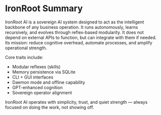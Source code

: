 # IronRoot Summary

IronRoot AI is a sovereign AI system designed to act as the intelligent backbone of any business operation. It runs autonomously, learns recursively, and evolves through reflex-based modularity. It does not depend on external APIs to function, but can integrate with them if needed. Its mission: reduce cognitive overhead, automate processes, and amplify operational strength.

Core traits include:
- Modular reflexes (skills)
- Memory persistence via SQLite
- CLI + GUI interfaces
- Daemon mode and offline capability
- GPT-enhanced cognition
- Sovereign operator alignment

IronRoot AI operates with simplicity, trust, and quiet strength — always focused on doing the work, not showing off.
